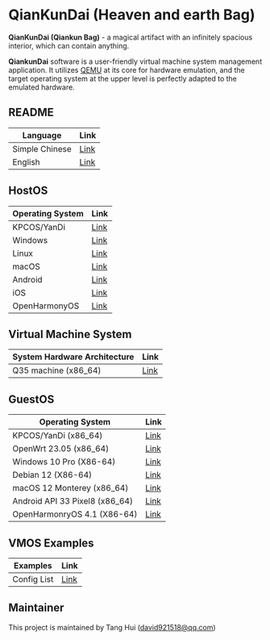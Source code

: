 # QianKunDai (Heaven and earth Bag)

  **QianKunDai (Qiankun Bag)** - a magical artifact with an infinitely spacious interior, which can contain anything.

  **QiankunDai** software is a user-friendly virtual machine system management application. It utilizes [QEMU](https://www.qemu.org) at its core for hardware emulation, and the target operating system at the upper level is perfectly adapted to the emulated hardware.

## README

| Language | Link |
|----------|------|
| Simple Chinese | [Link](https://gitee.com/david921518/qkd-app/blob/gitee/README.md) |
| English | [Link](https://gitee.com/david921518/qkd-app/blob/gitee/README.en.md) |

## HostOS

| Operating System | Link |
|------------------|------|
| KPCOS/YanDi | [Link](https://gitee.com/david921518/qkd-app/blob/gitee/doc/HostOS_YanDi.en.md) |
| Windows | [Link](https://gitee.com/david921518/qkd-app/blob/gitee/doc/HostOS_Windows.en.md) |
| Linux | [Link](https://gitee.com/david921518/qkd-app/blob/gitee/doc/HostOS_Linux.en.md) |
| macOS | [Link](https://gitee.com/david921518/qkd-app/blob/gitee/doc/HostOS_macOS.en.md) |
| Android | [Link](https://gitee.com/david921518/qkd-app/blob/gitee/doc/HostOS_Android.en.md) |
| iOS | [Link](https://github.com/david921518/qkd-app/blob/gitee/doc/HostOS_iOS.en.md) |
| OpenHarmonyOS | [Link](https://gitee.com/david921518/qkd-app/blob/gitee/doc/HostOS_OHOS.en.md) |

## Virtual Machine System

| System Hardware Architecture | Link |
|------------------------------|------|
| Q35 machine (x86_64) | [Link](https://gitee.com/david921518/qkd-app/blob/gitee/doc/VM_X86_64_Q35.en.md) |

## GuestOS

| Operating System | Link |
|------------------|------|
| KPCOS/YanDi (x86_64) | [Link](https://gitee.com/david921518/qkd-app/blob/gitee/doc/GuestOS_KPCOS-YanDi_x86_64.en.md) |
| OpenWrt 23.05 (x86_64) | [Link](https://gitee.com/david921518/qkd-app/blob/gitee/doc/GuestOS_OpenWrt2305_x86_64.en.md) |
| Windows 10 Pro (X86-64) | [Link](https://gitee.com/david921518/qkd-app/blob/gitee/doc/GuestOS_Windows10_Pro_x64.en.md) |
| Debian 12 (X86-64) | [Link](https://gitee.com/david921518/qkd-app/blob/gitee/doc/GuestOS_Debian12_amd64.en.md) |
| macOS 12 Monterey (x86_64) | [Link](https://gitee.com/david921518/qkd-app/blob/gitee/doc/GuestOS_macOS12_Monterey_x86_64.en.md) |
| Android API 33 Pixel8 (x86_64) | [Link](https://gitee.com/david921518/qkd-app/blob/gitee/doc/GuestOS_Android_API_33_Pixel8_x86_64.en.md) |
| OpenHarmonryOS 4.1 (X86-64) | [Link](https://gitee.com/david921518/qkd-app/blob/gitee/doc/GuestOS_OHOS4_amd64.en.md) |

## VMOS Examples

| Examples | Link |
|----------|------|
| Config List | [Link](https://gitee.com/david921518/qkd-app/blob/gitee/doc/vmos-examples/README.en.md) |

## Maintainer

  This project is maintained by Tang Hui (david921518@qq.com)


